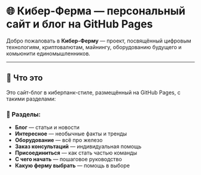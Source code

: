 # 🌐 Кибер-Ферма — персональный сайт и блог на GitHub Pages

Добро пожаловать в **Кибер-Ферму** — проект, посвящённый цифровым технологиям, криптовалютам, майнингу, оборудованию будущего и комьюнити единомышленников.

---

## 🚀 Что это

Это сайт-блог в киберпанк-стиле, размещённый на GitHub Pages, с такими разделами:

### 🔻 Разделы:

- **Блог** — статьи и новости
- **Интересное** — необычные факты и тренды
- **Оборудование** — всё про железо
- **Заказ консультаций** — индивидуальная помощь
- **Присоединиться** — как стать частью команды
- **С чего начать** — пошаговое руководство
- **Какую ферму выбрать** — помощь в выборе
